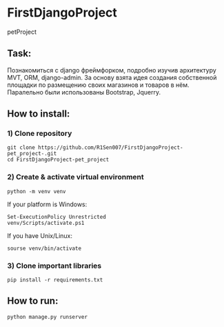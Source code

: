 # FirstDjangoProject
petProject

## Task: 

Познакомиться с django фреймфорком, подробно изучив архитектуру MVT, ORM, django-admin.
За основу взята идея создания собственной площадки по размещению своих магазинов и товаров в нём.
Паралельно были использованы Bootstrap, Jquerry.


## How to install:
### 1) Clone repository
```
git clone https://github.com/R1Sen007/FirstDjangoProject-pet_project-.git
cd FirstDjangoProject-pet_project
```
### 2) Create & activate virtual environment 
```
python -m venv venv
```
If your platform is Windows:
```
Set-ExecutionPolicy Unrestricted
venv/Scripts/activate.ps1
```
If you have Unix/Linux:
```
sourse venv/bin/activate
```
### 3) Clone important libraries 
```
pip install -r requirements.txt
```
## How to run:
```
python manage.py runserver
```
